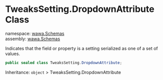 # TweaksSetting\.DropdownAttribute Class

namespace: [wawa\.Schemas](../wawa.Schemas.md)<br />
assembly: [wawa\.Schemas](../../wawa.Schemas.md)

Indicates that the field or property is a setting serialized as one of a set of values\.

```csharp
public sealed class TweaksSetting.DropdownAttribute;
```

Inheritance: `object` > TweaksSetting.DropdownAttribute


